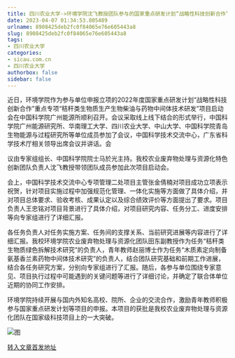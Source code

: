 ```yaml
---
title: 四川农业大学->环境学院沈飞教授团队参与的国家重点研发计划“战略性科技创新合作”重点专项项目启动 | sicau.com.cn
date: 2023-04-07 01:34:53.805489
urlname: 8908425deb2fc0f84065e76e605443a8
slug: 8908425deb2fc0f84065e76e605443a8
tags: 
- 四川农业大学
categories:
- sicau.com.cn
- 四川农业大学
authorbox: false
sidebar: false
---
```

近日，环境学院作为参与单位申报立项的2022年度国家重点研发计划“战略性科技创新合作”重点专项“秸秆类生物质生产生物柴油与药物中间体技术研发”项目启动会在中国科学院广州能源所顺利召开。会议采取线上线下结合的形式举行，中国科学院广州能源研究所、华南理工大学、四川农业大学、中山大学、中国科学院青岛生物能源与过程研究所等单位成员参加了会议，中国科学技术交流中心，广东省科学技术厅相关领导出席会议并讲话。会
<!--more-->
议由专家组组长、中国科学院院士马於光主持。我校农业废弃物处理与资源化特色创新团队负责人沈飞教授带领团队成员参加此次项目启动会。

会上，中国科学技术交流中心专项管理二处项目主管张金倩楠对项目成功立项表示祝贺，针对项目实施过程中加强规范化管理、一体化实施等方面做了具体介绍，并对项目总体要求、验收考核、成果认定以及综合绩效评价等方面提出了要求。项目负责人王忠铭对项目背景进行了具体介绍，对项目研究内容、任务分工、进度安排等向专家组进行了详细汇报。

各任务负责人对任务实施方案、任务间的支撑关系、当前研究进展等内容进行了详细汇报。我校环境学院农业废弃物处理与资源化团队田东副教授作为任务“秸秆类生物质绿色拆解技术研究”的负责人，青年教师赵丽博士作为任务“木质素定向制备氨基香兰素药物中间体技术研究”的负责人，结合团队研究基础和前期工作进展，结合各任务研究方案，分别向专家组进行了汇报。随后，各参与单位围绕专家意见、项目执行过程中可能遇到的关键问题等进行了详细讨论，并确定了联合体单位近期的协同工作安排。

环境学院持续开展与国内外知名高校、院所、企业的交流合作，激励青年教师积极参与国家重点研发计划等项目的申报。本项目的获批是我校农业废弃物处理与资源化团队在国家级科技项目上的一大突破。

![图](https://news.sicau.edu.cn/__local/C/4E/06/E60FDBD38A56190F08003090CF2_A96380FE_1E1717.png)

[转入文章首发地址](https://news.sicau.edu.cn/info/1078/71711.htm)